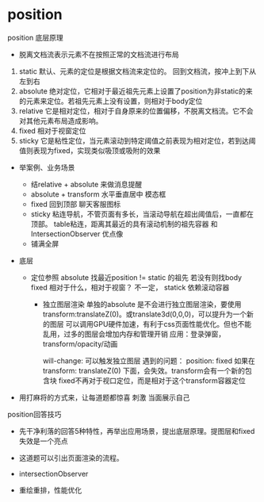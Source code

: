 # position
position 底层原理
- 脱离文档流表示元素不在按照正常的文档流进行布局
1. static
    默认、元素的定位是根据文档流来定位的。
    回到文档流，按冲上到下从左到右
2. absolute
    绝对定位，它相对于最近祖先元素上设置了position为非static的来的元素来定位。若祖先元素上没有设置，则相对于body定位
3. relative
    它是相对定位，相对于自身原来的位置偏移，不脱离文档流。它不会对其他元素布局造成影响。
4. fixed
    相对于视窗定位
5. sticky
    它是粘性定位，当元素滚动到特定阈值之前表现为相对定位，若到达阈值则表现为fixed，实现类似吸顶或吸附的效果

- 举案例、业务场景
    - 结relative + absolute 来做消息提醒
    - absolute + transform 水平垂直居中 模态框
    - fixed 回到顶部 聊天客服图标
    - sticky 粘连导航，不管页面有多长，当滚动导航在超出阈值后，一直都在顶部。
        table粘连，距离其最近的具有滚动机制的祖先容器
        和IntersectionObserver 优点像
    - 铺满全屏

- 底层
    - 定位参照
        absolute 找最近position != static 的祖先 若没有则找body
        fixed 相对于什么，相对于视窗？ 不一定，
        statick 依赖滚动容器
        - 独立图层渲染
            单独的absolute 是不会进行独立图层渲染，要使用transform:translateZ(0)。或translate3d(0,0,0)，可以提升为一个新的图层
            可以调用GPU硬件加速，有利于css页面性能优化。但也不能乱用，过多的图层会增加内存和管理开销
            应用：登录弹窗，transform/opacity/动画

            will-change: 可以触发独立图层
            遇到的问题：
            position: fixed 如果在transform: translateZ(0) 下面，会失效。transform会有一个新的包含块 fixed不再对于视口定位，而是相对于这个transform容器定位
- 用打麻将的方式来，让每道题都惊喜 刺激
    当面展示自己

position回答技巧
- 先干净利落的回答5种特性，再举出应用场景，提出底层原理。提图层和fixed失效是一个亮点

- 这道题可以引出页面渲染的流程。
- intersectionObserver
- 重绘重排，性能优化